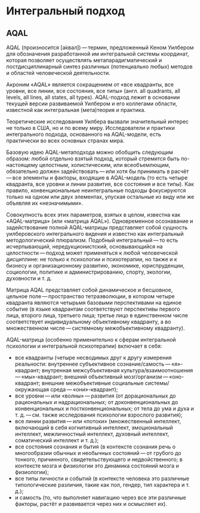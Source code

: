 # Интегральный подход

## AQAL

AQAL (произносится [а́квал]) — термин, предложенный Кеном Уилбером для обозначения разработанной им интегральной системы координат, которая позволяет осуществлять метапарадигматический и постдисциплинарный синтез различных (потенциально любых) методов и областей человеческой деятельности.

Акроним «AQAL» является сокращением от «все квадранты, все уровни, все линии, все состояния, все типы» (англ. all quadrants, all levels, all lines, all states, all types). AQAL-подход лежит в основании текущей версии развиваемой Уилбером и его коллегами области, известной как интегральная (мета)теория и практика.

Теоретические исследования Уилбера вызвали значительный интерес не только в США, но и по всему миру. Исследователи и практики интегрального подхода, основанного на AQAL-модели, есть практически во всех основных странах мира.

Базовую идею AQAL-метаподхода можно обобщить следующим образом: любой отдельно взятый подход, который стремится быть по-настоящему целостным, холистическим, или всеобъемлющим, обязательно должен задействовать — или хотя бы принимать в расчёт — все элементы и факторы, входящие в AQAL-модель (то есть четыре квадранта, все уровни и линии развития, все состояния и все типы). Как правило, конвенциональные неинтегральные подходы фокусируются только на одном или двух элементах, упуская остальные из виду или же объявляя их «незначимыми».

Совокупность всех этих параметров, взятых в целом, известна как «AQAL-матрица» (или «матрица AQAL»). Одновременное осознавание и задействование полной AQAL-матрицы представляет собой сущность уилберовского интегрального видения и известно как интегральный методологический плюрализм. Подобный интегральный — то есть исчерпывающий, нередукционистский, основывающийся на целостности — подход может применяться к любой человеческой дисциплине: не только к психологии и психотерапии, но также и к бизнесу и организационному развитию, экономике, юриспруденции, социологии, политике и администрированию, спорту, экологии, духовности и т. д.

Матрица AQAL представляет собой динамическое и бесшовное, цельное поле — пространство тетраэволюции, в котором четыре квадранта являются четырьмя базовыми перспективами на единое событие (в языке квадрантам соответствуют перспективы первого лица, второго лица, третьего лица; третье лицо в единственном числе соответствует индивидуальному объективному квадранту, а во множественном числе — системному межобъективному квадранту).


AQAL-матрица (особенно применительно к сферам интегральной психологии и интегральной психотерапии) включает в себя:

- все квадранты (четыре несводимых друг к другу измерения реальности: внутреннее субъективное сознание/самость — «я»-квадрант; внутренная межсубъективная культура/взаимоотношения — «мы»-квадрант; внешний объективный мозг/организм — «оно-квадрант; внешние межобъективные социальные системы/окружающая среда — «они»-квадрант);
- все уровни — или «волны» — развития (от дорациональных до рациональных и надрациональных; от доконвенциональных до конвенциональных и постконвенциональных; от тела до ума и духа и т. д. — см. также исследования психологии взрослого развития);
- все линии развития — или «потоки» (множественный интеллект, включающий в себя когнитивный интеллект, эмоциональный интеллект, межличностный интеллект, духовный интеллект, соматический интеллект и т. д.);
- все состояния сознания и бытия (в контексте сознания речь о многообразии обычных и необычных состояний — от грубого до тонкого, причинного, свидетельствующего и недвойственного; в контексте мозга и физиологии это динамика состояний мозга и физиологии);
- все типы личности и событий (в контексте человека это различные типологические различия, такие как пол, гендер, тип характера и т. д.);
- и самость (то, что выполняет навигацию через все эти различные факторы, растёт и развивается через них и осмысляет их).



